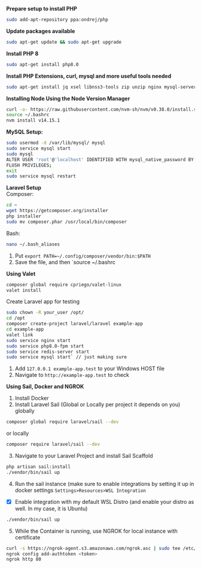**Prepare setup to install PHP**
``` bash 
sudo add-apt-repository ppa:ondrej/php
```

**Update packages available**
``` bash
sudo apt-get update && sudo apt-get upgrade
```

**Install PHP 8**
``` bash
sudo apt-get install php8.0
```

**Install PHP Extensions, curl, mysql and more useful tools needed**
``` bash
sudo apt-get install jq xsel libnss3-tools zip unzip nginx mysql-server redis-server php8.0-fpm php8.0-cli php8.0-mysql php8.0-sqlite3 php8.0-intl php8.0-zip php8.0-xml php8.0-curl php8.0-mbstring php8.0-redis php-pear php8.0-dev php8.0-gd -y
```

**Installing Node Using the Node Version Manager**
``` bash
curl -o- https://raw.githubusercontent.com/nvm-sh/nvm/v0.38.0/install.sh | bash
source ~/.bashrc
nvm install v14.15.1
```

**MySQL Setup:**
``` bash
sudo usermod -d /var/lib/mysql/ mysql
sudo service mysql start
sudo mysql
ALTER USER 'root'@'localhost' IDENTIFIED WITH mysql_native_password BY '';
FLUSH PRIVILEGES;
exit
sudo service mysql restart
```

**Laravel Setup**
<br>
Composer:
``` bash
cd ~
wget https://getcomposer.org/installer
php installer
sudo mv composer.phar /usr/local/bin/composer
```

Bash:
``` bash
nano ~/.bash_aliases
```
1. Put `export PATH=~/.config/composer/vendor/bin:$PATH`
2. Save the file, and then `source ~/.bashrc

**Using Valet**
``` bash
composer global require cpriego/valet-linux
valet install
```
Create Laravel app for testing
``` bash
sudo chown -R your_user /opt/
cd /opt
composer create-project laravel/laravel example-app
cd example-app
valet link
sudo service nginx start
sudo service php8.0-fpm start
sudo service redis-server start
sudo service mysql start` // just making sure
```
1. Add `127.0.0.1 example-app.test` to your Windows HOST file
2. Navigate to `http://example-app.test` to check

**Using Sail, Docker and NGROK**
1. Install Docker
2. Install Laravel Sail (Global or Locally per project it depends on you) globally
``` bash
composer global require laravel/sail --dev
```
or locally
``` bash
composer require laravel/sail --dev
```
3. Navigate to your Laravel Project and install Sail Scaffold
``` bash
php artisan sail:install
./vendor/bin/sail up
```
4. Run the sail instance (make sure to enable integrations by setting it up in docker settings `Settings>Resources>WSL Integration` 

- [x] Enable integration with my default WSL Distro (and enable your distro as well. In my case, it is Ubuntu)
``` bash
./vendor/bin/sail up
```

5. While the Container is running, use NGROK for local instance with certificate
``` bash
curl -s https://ngrok-agent.s3.amazonaws.com/ngrok.asc | sudo tee /etc/apt/trusted.gpg.d/ngrok.asc >/dev/null && echo "deb https://ngrok-agent.s3.amazonaws.com buster main" | sudo tee /etc/apt/sources.list.d/ngrok.list && sudo apt update && sudo apt install ngrok
ngrok config add-authtoken <token>
ngrok http 80
```



